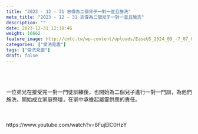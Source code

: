 ```yaml
---
title: "2023 - 12 - 31 志偉為二個兒子一對一並且施洗"
meta_title: "2023 - 12 - 31 志偉為二個兒子一對一並且施洗"
description: ""
date: 2023-12-31 12:10:46
weight: 16662
feature_image: http://cmtc.tw/wp-content/uploads/EaseUS_2024_09_-7_07_07_23.jpg
categories: ["受洗見證"]
tags: ["受洗見證"]
draft: false
---
```


<div class="kvgmc6g5 cxmmr5t8 oygrvhab hcukyx3x c1et5uql ii04i59q"><br />
<div dir="auto"><br />
<br />
一位弟兄在接受完一對一門徒訓練後，也開始為二個兒子進行一對一門訓，為他們施洗，開始成立家庭祭壇，在家中承擔起屬靈供應的責任。<br />
<br />
&nbsp;<br />
<br />
https://www.youtube.com/watch?v=8FujEIC0HzY<br />
<br />
</div><br />
&nbsp;<br />
<div dir="auto"><br />
<br />
&nbsp;<br />
<br />
&nbsp;<br />
<br />
&nbsp;<br />
<br />
&nbsp;<br />
<br />
</div><br />
</div><br />
&nbsp;<br />
<div class="kvgmc6g5 cxmmr5t8 oygrvhab hcukyx3x c1et5uql ii04i59q"><br />
<div dir="auto"><br />
<br />
&nbsp;<br />
<br />
</div><br />
</div><br />
&nbsp;
        